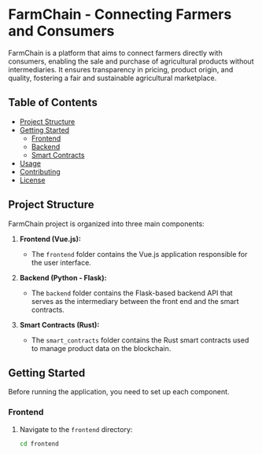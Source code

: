 # FarmChain - Connecting Farmers and Consumers

FarmChain is a platform that aims to connect farmers directly with consumers, enabling the sale and purchase of agricultural products without intermediaries. It ensures transparency in pricing, product origin, and quality, fostering a fair and sustainable agricultural marketplace.

## Table of Contents

- [Project Structure](#project-structure)
- [Getting Started](#getting-started)
  - [Frontend](#frontend)
  - [Backend](#backend)
  - [Smart Contracts](#smart-contracts)
- [Usage](#usage)
- [Contributing](#contributing)
- [License](#license)

## Project Structure

FarmChain project is organized into three main components:

1. **Frontend (Vue.js):**
   - The `frontend` folder contains the Vue.js application responsible for the user interface.

2. **Backend (Python - Flask):**
   - The `backend` folder contains the Flask-based backend API that serves as the intermediary between the front end and the smart contracts.

3. **Smart Contracts (Rust):**
   - The `smart_contracts` folder contains the Rust smart contracts used to manage product data on the blockchain.

## Getting Started

Before running the application, you need to set up each component.

### Frontend

1. Navigate to the `frontend` directory:
   ```bash
   cd frontend
